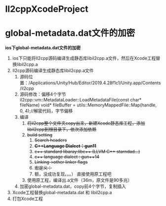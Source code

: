# Il2cppXcodeProject

# global-metadata.dat文件的加密

**ios下global-metadata.dat文件的加密**

1. ios下只能将Il2cpp源码编译生成静态库libil2cpp.a文件，然后在Xcode工程替换libil2cpp.a
2. Il2cpp源码编译生成静态库libil2cpp.a文件
    1. 源码位置：/Applications/Unity/Hub/Editor/2019.4.28f1c1/Unity.app/Contents/il2cpp
    2. 源码修改：偏移4个字节il2cpp::vm::MetadataLoader::LoadMetadataFile(const char* fileName) void* fileBuffer = utils::MemoryMappedFile::Map(handle, 0, 4);//解密代码，字节偏移
    3. 编译
        1. ~~将il2cpp整个文件夹copy出来，新建Xcode静态库工程，添加libil2cpp到根目录下，依次添加依赖~~
        2. ~~build setting~~
            1. ~~Search headers~~
            2. **~~C++Language Dialect：gun11~~**
            3. ~~c++ standard libaray:libc++ (LLVM C++ starndad...)~~
            4. ~~c++ language dialect : gun++14~~
            5. ~~Linking->other linker flags~~
            6. ~~宏定义：~~
            7. 额，没成功复现。。。） 直接使用原工程吧
        3. 使用原工程，编译出.a文件（36m，原文件是90多兆）
    4. 加密global-metadata.dat，copy前4个字节，复制插入
3. Xcode工程替换global-metadata.dat 和 libil2cpp.a
4. 打包Xcode工程
